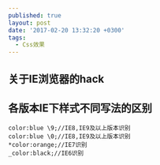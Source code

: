 ```yaml
---
published: true
layout: post
date: '2017-02-20 13:32:20 +0300'
tags:
  - Css效果
---
```

## 关于IE浏览器的hack

## 各版本IE下样式不同写法的区别

```
color:blue \9;//IE8,IE9及以上版本识别
color:blue \0;//IE8,IE9及以上版本识别
*color:orange;//IE7识别
_color:black;//IE6识别
```
